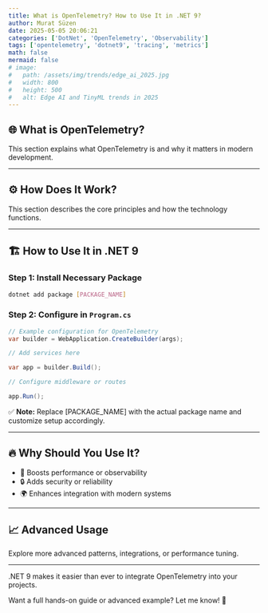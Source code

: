 ```yaml
---
title: What is OpenTelemetry? How to Use It in .NET 9?
author: Murat Süzen
date: 2025-05-05 20:06:21
categories: ['DotNet', 'OpenTelemetry', 'Observability']
tags: ['opentelemetry', 'dotnet9', 'tracing', 'metrics']
math: false
mermaid: false
# image:
#   path: /assets/img/trends/edge_ai_2025.jpg
#   width: 800
#   height: 500
#   alt: Edge AI and TinyML trends in 2025
---
```


## 🌐 What is OpenTelemetry?

This section explains what OpenTelemetry is and why it matters in modern development.

---

## ⚙️ How Does It Work?

This section describes the core principles and how the technology functions.

---

## 🏗️ How to Use It in .NET 9

### Step 1: Install Necessary Package

```bash
dotnet add package [PACKAGE_NAME]
```

### Step 2: Configure in `Program.cs`

```csharp
// Example configuration for OpenTelemetry
var builder = WebApplication.CreateBuilder(args);

// Add services here

var app = builder.Build();

// Configure middleware or routes

app.Run();
```

✅ **Note:** Replace [PACKAGE_NAME] with the actual package name and customize setup accordingly.

---

## 🔥 Why Should You Use It?

- 🚀 Boosts performance or observability
- 🔒 Adds security or reliability
- 🌍 Enhances integration with modern systems

---

## 📈 Advanced Usage

Explore more advanced patterns, integrations, or performance tuning.

---

.NET 9 makes it easier than ever to integrate OpenTelemetry into your projects.

Want a full hands-on guide or advanced example? Let me know! 🚀
